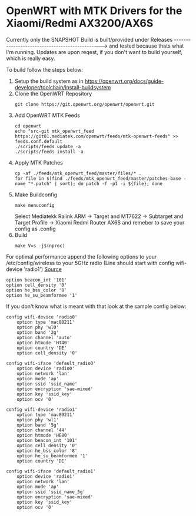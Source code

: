 # OpenWRT with MTK Drivers for the Xiaomi/Redmi AX3200/AX6S

Currently only the SNAPSHOT Build is built/provided under Releases -----------------------------------------------> 
and tested because thats what I'm running.
Updates are upon reqest, if you don't want to build yourself, which is really easy.

To build follow the steps below:
1) Setup the build system as in https://openwrt.org/docs/guide-developer/toolchain/install-buildsystem
2) Clone the OpenWRT Repository
   ```
   git clone https://git.openwrt.org/openwrt/openwrt.git
   ```
3) Add OpenWRT MTK Feeds
   ```
   cd openwrt
   echo "src-git mtk_openwrt_feed https://git01.mediatek.com/openwrt/feeds/mtk-openwrt-feeds" >> feeds.conf.default
   ./scripts/feeds update -a
   ./scripts/feeds install -a
   ```
4) Apply MTK Patches
   ```
   cp -af ./feeds/mtk_openwrt_feed/master/files/* .
   for file in $(find ./feeds/mtk_openwrt_feed/master/patches-base -name "*.patch" | sort); do patch -f -p1 -i ${file}; done
   ```
5) Make Buildconfig
   ```
   make menuconfig
   ```
   Select Mediatekk Ralink ARM -> Target and MT7622 -> Subtarget and Target Profile -> Xiaomi Redmi Router AX6S and remeber to save your config as .config
6) Build
   ```
   make V=s -j$(nproc)
   ```
For optimal performance append the following options to your /etc/config/wireless to your 5GHz radio (Line should start with config wifi-device 'radio1') [Source](https://forum.openwrt.org/t/solved-802-11ax-worse-than-802-11ac-with-mt76-driver/126466/111)
```
option beacon_int '101'
option cell_density '0'
option he_bss_color '8'
option he_su_beamformee '1'
```
If you don't know what is meant with that look at the sample config below:
```
config wifi-device 'radio0'
	option type 'mac80211'
	option phy 'wl0'
	option band '2g'
	option channel 'auto'
	option htmode 'HT40'
	option country 'DE'
	option cell_density '0'

config wifi-iface 'default_radio0'
	option device 'radio0'
	option network 'lan'
	option mode 'ap'
	option ssid 'ssid_name'
	option encryption 'sae-mixed'
	option key 'ssid_key'
	option ocv '0'

config wifi-device 'radio1'
	option type 'mac80211'
	option phy 'wl1'
	option band '5g'
	option channel '44'
	option htmode 'HE80'
	option beacon_int '101'
	option cell_density '0'
	option he_bss_color '8'
	option he_su_beamformee '1'
	option country 'DE'

config wifi-iface 'default_radio1'
	option device 'radio1'
	option network 'lan'
	option mode 'ap'
	option ssid 'ssid_name_5g'
	option encryption 'sae-mixed'
	option key 'ssid_key'
	option ocv '0'

```
